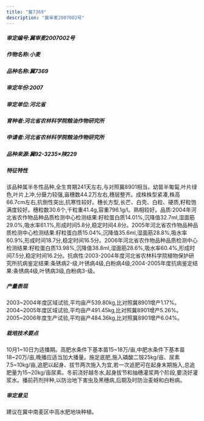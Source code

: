 ```yaml
---
title: "冀7369"
description: "冀审麦2007002号"
---
```

##### 审定编号:冀审麦2007002号

##### 作物名称:小麦

##### 品种名称:冀7369

##### 审定年份:2007

##### 审定单位:河北省

##### 育种者:河北省农林科学院粮油作物研究所

##### 申请者:河北省农林科学院粮油作物研究所

##### 品种来源:冀92-3235×陕229

##### 特征特性
该品种属半冬性品种,全生育期241天左右,与对照冀8901相当。幼苗半匍匐,叶片绿色,叶片上冲,分蘖力较强,亩穗数44.2万左右,穗层整齐。成株株型紧凑,株高66.7cm左右,抗倒性突出,抗寒性较好。穗长方型,长芒、白壳、白粒、硬质,籽粒饱满度较好。穗粒数30.6个,千粒重41.4g,容重796.1g/l。熟相较好。品质:2004年河北省农作物品种品质检测中心检测结果:籽粒蛋白质14.01%,沉降值32.7ml,湿面筋29.0%,吸水率61.1%,形成时间5.8分,稳定时间4.8分。2005年河北省农作物品种品质检测中心检测结果:籽粒蛋白质15.04%,沉降值35.6ml,湿面筋28.8%,吸水率60.9%,形成时间18.7分,稳定时间16.5分。2006年河北省农作物品种品质检测中心检测结果:籽粒蛋白质13.98%,沉降值38.8ml,湿面筋28.6%,吸水率60.4%,形成时间7.5分,稳定时间16.2分。抗病性:2003-2004年度河北省农林科学院植物保护研究所抗病鉴定结果:条锈病2-级,叶锈病4级,白粉病4级;2004-2005年度抗病鉴定结果:条锈病4级,叶锈病3级,白粉病3-级。

##### 产量表现
2003~2004年度区域试验,平均亩产539.80kg,比对照冀8901增产1.17%。2004~2005年度区域试验,平均亩产491.45kg,比对照冀8901增产5.26%。2005~2006年度生产试验,平均亩产484.36kg,比对照冀8901增产6.04%。

##### 栽培技术要点
10月1~10日为适播期。高肥水条件下基本苗15~18万/亩,中肥水条件下基本苗18~20万/亩,晚播应适当加大播量。施足底肥,施入磷酸二铵25kg/亩、尿素7.5~10kg/亩,追肥以起身、拔节两次施入为宜,若一次追肥可在起身末期施入,总追肥量为15~20kg/亩尿素。冬前浇好越冬水,起身拔节和抽穗灌浆两个阶段,要浇好灌浆水。播前药剂拌种,以防治地下害虫及黑穗病,后期及时防治麦蚜和白粉病。

##### 审定意见
建议在冀中南麦区中高水肥地块种植。
